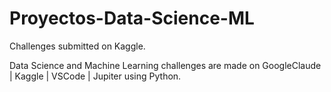 # Proyectos-Data-Science-ML

Challenges submitted on Kaggle.

Data Science and Machine Learning challenges are made on GoogleClaude | Kaggle | VSCode | Jupiter using Python.
